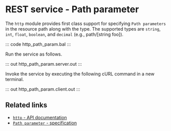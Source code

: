# REST service - Path parameter

The `http` module provides first class support for specifying `Path parameters` in the resource path along with the type. The supported types are `string`, `int`, `float`, `boolean`, and `decimal` (e.g., path/[string foo]).

::: code http_path_param.bal :::

Run the service as follows.

::: out http_path_param.server.out :::

Invoke the service by executing the following cURL command in a new terminal.

::: out http_path_param.client.out :::

## Related links
- [`http` - API documentation](https://lib.ballerina.io/ballerina/http/latest/)
- [`Path parameter` - specification](https://ballerina.io/spec/http/#233-path-parameter)
